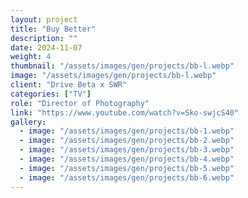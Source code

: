 ```yaml
---
layout: project
title: "Buy Better"
description: ""
date: 2024-11-07
weight: 4
thumbnail: "/assets/images/gen/projects/bb-l.webp"
image: "/assets/images/gen/projects/bb-l.webp"
client: "Drive Beta x SWR"
categories: ["TV"]
role: "Director of Photography"
link: "https://www.youtube.com/watch?v=Sko-swjcS40"
gallery:
  - image: "/assets/images/gen/projects/bb-1.webp"
  - image: "/assets/images/gen/projects/bb-2.webp"
  - image: "/assets/images/gen/projects/bb-3.webp"
  - image: "/assets/images/gen/projects/bb-4.webp"
  - image: "/assets/images/gen/projects/bb-5.webp"
  - image: "/assets/images/gen/projects/bb-6.webp"
---
```


